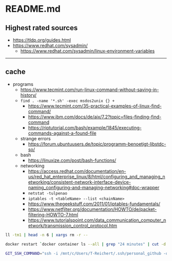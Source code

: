 # README.md

## Highest rated sources

+ <https://tldp.org/guides.html>
+ <https://www.redhat.com/sysadmin/>
  + <https://www.redhat.com/sysadmin/linux-environment-variables>

---

## cache

+ programs
  + <https://www.tecmint.com/run-linux-command-without-saving-in-history/>
  + `find . -name '*.sh' -exec msdos2unix {} +`
    + <https://www.tecmint.com/35-practical-examples-of-linux-find-command/>
    + <https://www.ibm.com/docs/de/aix/7.2?topic=files-finding-find-command>
    + <https://riptutorial.com/bash/example/1845/executing-commands-against-a-found-file>
  + strange errors
    + <https://forum.ubuntuusers.de/topic/programm-benoetigt-libstdc-so/>
  + bash
    + <https://linuxize.com/post/bash-functions/>
  + networking
    + <https://access.redhat.com/documentation/en-us/red_hat_enterprise_linux/8/html/configuring_and_managing_networking/consistent-network-interface-device-naming_configuring-and-managing-networking#doc-wrapper>
    + `netstat -tulpenao`
    + `iptables -t <tableName> --list <chainName>`
    + <https://www.thegeekstuff.com/2011/01/iptables-fundamentals/>
    + <https://www.netfilter.org/documentation/HOWTO/de/packet-filtering-HOWTO-7.html>
    + <https://www.tutorialspoint.com/data_communication_computer_network/transmission_control_protocol.htm>

```bash
ll -tm1 | head -n 6 | xargs rm -r --

docker restart `docker container ls --all | grep "24 minutes" | cut -d' ' -f1`

GIT_SSH_COMMAND="ssh -i /mnt/c/Users/T-Reichert/.ssh/personal_github -o ConnectTimeout=10" git clone git@github.com:TR0N-ZEN/windows-scripting.git
```

```bash
```

```bash
```
